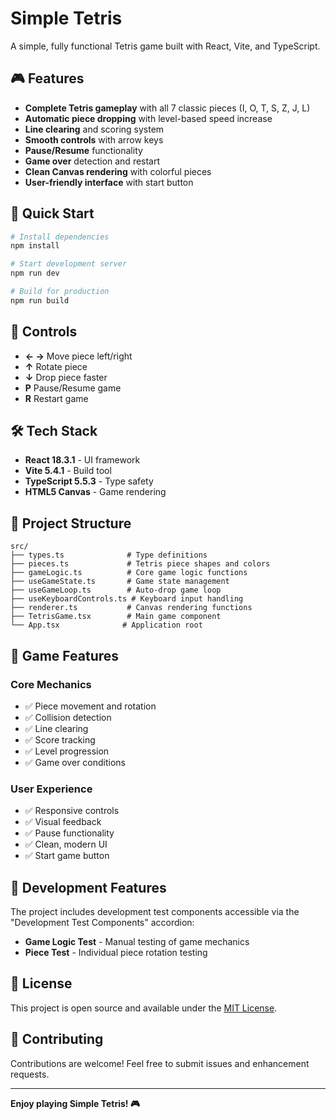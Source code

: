 # Simple Tetris

A simple, fully functional Tetris game built with React, Vite, and TypeScript.

## 🎮 Features

- **Complete Tetris gameplay** with all 7 classic pieces (I, O, T, S, Z, J, L)
- **Automatic piece dropping** with level-based speed increase
- **Line clearing** and scoring system
- **Smooth controls** with arrow keys
- **Pause/Resume** functionality
- **Game over** detection and restart
- **Clean Canvas rendering** with colorful pieces
- **User-friendly interface** with start button

## 🚀 Quick Start

```bash
# Install dependencies
npm install

# Start development server
npm run dev

# Build for production
npm run build
```

## 🎯 Controls

- **← →** Move piece left/right
- **↑** Rotate piece
- **↓** Drop piece faster
- **P** Pause/Resume game
- **R** Restart game

## 🛠️ Tech Stack

- **React 18.3.1** - UI framework
- **Vite 5.4.1** - Build tool
- **TypeScript 5.5.3** - Type safety
- **HTML5 Canvas** - Game rendering

## 📁 Project Structure

```
src/
├── types.ts              # Type definitions
├── pieces.ts             # Tetris piece shapes and colors
├── gameLogic.ts          # Core game logic functions
├── useGameState.ts       # Game state management
├── useGameLoop.ts        # Auto-drop game loop
├── useKeyboardControls.ts # Keyboard input handling
├── renderer.ts           # Canvas rendering functions
├── TetrisGame.tsx        # Main game component
└── App.tsx              # Application root
```

## 🎨 Game Features

### Core Mechanics
- ✅ Piece movement and rotation
- ✅ Collision detection
- ✅ Line clearing
- ✅ Score tracking
- ✅ Level progression
- ✅ Game over conditions

### User Experience
- ✅ Responsive controls
- ✅ Visual feedback
- ✅ Pause functionality
- ✅ Clean, modern UI
- ✅ Start game button

## 🧪 Development Features

The project includes development test components accessible via the "Development Test Components" accordion:
- **Game Logic Test** - Manual testing of game mechanics
- **Piece Test** - Individual piece rotation testing

## 📝 License

This project is open source and available under the [MIT License](LICENSE).

## 🤝 Contributing

Contributions are welcome! Feel free to submit issues and enhancement requests.

---

**Enjoy playing Simple Tetris! 🎮**
